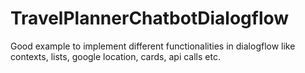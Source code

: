 # TravelPlannerChatbotDialogflow
Good example to implement different functionalities in dialogflow like contexts, lists, google location, cards, api calls etc.
